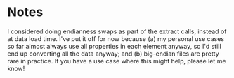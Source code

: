 Notes
=====

I considered doing endianness swaps as part of the extract calls, instead of
at data load time. I've put it off for now because (a) my personal use cases
so far almost always use all properties in each element anyway, so I'd still
end up converting all the data anyway; and (b) big-endian files are pretty
rare in practice. If you have a use case where this might help, please let me
know!
